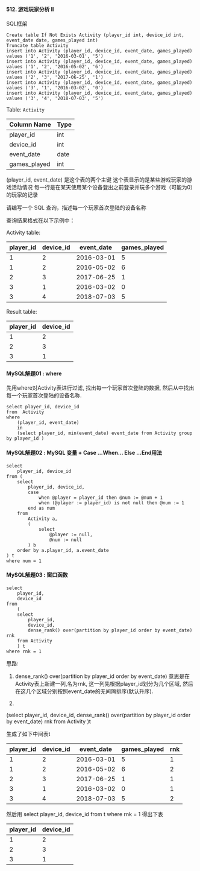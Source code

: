 ####  512.  游戏玩家分析 II

SQL框架

```mysql
Create table If Not Exists Activity (player_id int, device_id int, event_date date, games_played int)
Truncate table Activity
insert into Activity (player_id, device_id, event_date, games_played) values ('1', '2', '2016-03-01', '5')
insert into Activity (player_id, device_id, event_date, games_played) values ('1', '2', '2016-05-02', '6')
insert into Activity (player_id, device_id, event_date, games_played) values ('2', '3', '2017-06-25', '1')
insert into Activity (player_id, device_id, event_date, games_played) values ('3', '1', '2016-03-02', '0')
insert into Activity (player_id, device_id, event_date, games_played) values ('3', '4', '2018-07-03', '5')
```

Table: `Activity`

| Column Name  | Type |
| ------------ | ---- |
| player_id    | int  |
| device_id    | int  |
| event_date   | date |
| games_played | int  |

(player_id, event_date) 是这个表的两个主键
这个表显示的是某些游戏玩家的游戏活动情况
每一行是在某天使用某个设备登出之前登录并玩多个游戏（可能为0）的玩家的记录

请编写一个 SQL 查询，描述每一个玩家首次登陆的设备名称

查询结果格式在以下示例中：

Activity table:

| player_id | device_id | event_date | games_played |
| --------- | --------- | ---------- | ------------ |
| 1         | 2         | 2016-03-01 | 5            |
| 1         | 2         | 2016-05-02 | 6            |
| 2         | 3         | 2017-06-25 | 1            |
| 3         | 1         | 2016-03-02 | 0            |
| 3         | 4         | 2018-07-03 | 5            |

Result table:

| player_id | device_id |
| --------- | --------- |
| 1         | 2         |
| 2         | 3         |
| 3         | 1         |

#### MySQL解题01  :  where

先用where对Activity表进行过滤, 找出每一个玩家首次登陆的数据, 然后从中找出每一个玩家首次登陆的设备名称.

```mysql
select player_id, device_id
from  Activity
where 
    (player_id, event_date) 
    in 
    (select player_id, min(event_date) event_date from Activity group by player_id )
```



#### MySQL解题02  :  MySQL 变量 +  Case ...When... Else ...End用法

```mysql
select
    player_id, device_id
from (
    select 
        player_id, device_id,
        case
            when @player = player_id then @num := @num + 1
            when (@player := player_id) is not null then @num := 1
        end as num
    from 
        Activity a,
        (
            select
                @player := null,
                @num := null
        ) b 
    order by a.player_id, a.event_date
) t
where num = 1

```



#### MySQL解题03 :  窗口函数

```
select 
    player_id,
    device_id
from 
	(
    select 
        player_id,
        device_id,
        dense_rank() over(partition by player_id order by event_date) rnk
    from Activity
    ) t 
where rnk = 1
```

思路:

1)  dense_rank() over(partition by player_id order by event_date) 意思是在Activity表上新建一列,名为rnk, 这一列先根据player_id划分为几个区域, 然后在这几个区域分别按照event_date的无间隔排序(默认升序).

2)

(select player_id, device_id, dense_rank() over(partition by player_id order by event_date) rnk from Activity )t

生成了如下中间表t

| player_id | device_id | event_date | games_played | rnk  |
| --------- | --------- | ---------- | ------------ | ---- |
| 1         | 2         | 2016-03-01 | 5            | 1    |
| 1         | 2         | 2016-05-02 | 6            | 2    |
| 2         | 3         | 2017-06-25 | 1            | 1    |
| 3         | 1         | 2016-03-02 | 0            | 1    |
| 3         | 4         | 2018-07-03 | 5            | 2    |

然后用 select  player_id,  device_id from t where rnk = 1 得出下表

| player_id | device_id |
| --------- | --------- |
| 1         | 2         |
| 2         | 3         |
| 3         | 1         |